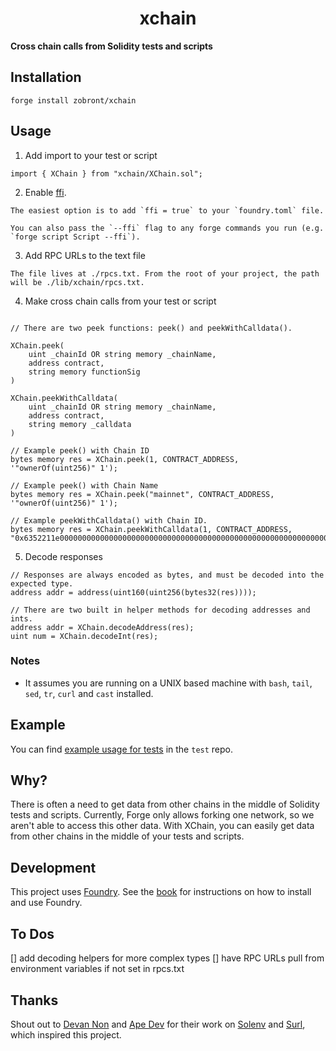 # <h1 align="center"> xchain </h1>

**Cross chain calls from Solidity tests and scripts**

## Installation

```
forge install zobront/xchain
```

## Usage

1. Add import to your test or script

```solidity
import { XChain } from "xchain/XChain.sol";
```

2. Enable [ffi](https://book.getfoundry.sh/cheatcodes/ffi.html).

```
The easiest option is to add `ffi = true` to your `foundry.toml` file.

You can also pass the `--ffi` flag to any forge commands you run (e.g. `forge script Script --ffi`).
```

3. Add RPC URLs to the text file

```
The file lives at ./rpcs.txt. From the root of your project, the path will be ./lib/xchain/rpcs.txt.
```

4. Make cross chain calls from your test or script

```solidity

// There are two peek functions: peek() and peekWithCalldata().

XChain.peek(
    uint _chainId OR string memory _chainName,
    address contract,
    string memory functionSig
)

XChain.peekWithCalldata(
    uint _chainId OR string memory _chainName,
    address contract,
    string memory _calldata
)

// Example peek() with Chain ID
bytes memory res = XChain.peek(1, CONTRACT_ADDRESS, '"ownerOf(uint256)" 1');

// Example peek() with Chain Name
bytes memory res = XChain.peek("mainnet", CONTRACT_ADDRESS, '"ownerOf(uint256)" 1');

// Example peekWithCalldata() with Chain ID.
bytes memory res = XChain.peekWithCalldata(1, CONTRACT_ADDRESS, "0x6352211e0000000000000000000000000000000000000000000000000000000000000001");

```

5. Decode responses

```solidity
// Responses are always encoded as bytes, and must be decoded into the expected type.
address addr = address(uint160(uint256(bytes32(res))));

// There are two built in helper methods for decoding addresses and ints.
address addr = XChain.decodeAddress(res);
uint num = XChain.decodeInt(res);

```

### Notes

- It assumes you are running on a UNIX based machine with `bash`, `tail`, `sed`, `tr`, `curl` and `cast` installed.

## Example

You can find [example usage for tests](./test/XChain.t.sol) in the `test` repo.

## Why?

There is often a need to get data from other chains in the middle of Solidity tests and scripts. Currently, Forge only allows forking one network, so we aren't able to access this other data. With XChain, you can easily get data from other chains in the middle of your tests and scripts.

## Development

This project uses [Foundry](https://getfoundry.sh). See the [book](https://book.getfoundry.sh/getting-started/installation.html) for instructions on how to install and use Foundry.

## To Dos

[] add decoding helpers for more complex types
[] have RPC URLs pull from environment variables if not set in rpcs.txt

## Thanks

Shout out to [Devan Non](https://twitter.com/devan_non) and [Ape Dev](https://twitter.com/_apedev) for their work on [Solenv](https://github.com/memester-xyz/solenv) and [Surl](https://github.com/memester-xyz/surl/), which inspired this project.